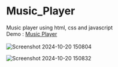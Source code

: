 # Music_Player



Music player using html, css and javascript<br>
Demo : <a href="https://darshan7090.github.io/Music_Player/">Music Player</a><br>
<br>
![Screenshot 2024-10-20 150804](https://github.com/user-attachments/assets/e7c1abd9-401a-4c16-98a5-73443d584780)

![Screenshot 2024-10-20 150832](https://github.com/user-attachments/assets/6dc7758a-3f01-4f57-9b91-e358a46dee09)
